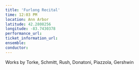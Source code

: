 ```yaml
---
title: 'Furlong Recital'
time: 12:03 PM
location: Ann Arbor
latitude: 42.2808256
longitude: -83.7430378
performance_url: 
ticket_information_url: 
ensemble: 
conductor: 
---
```

<p>Works by Torke, Schmitt, Rush, Donatoni, Piazzola, Gershwin</p>